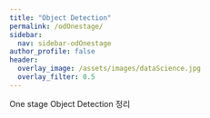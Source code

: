 ```yaml
---
title: "Object Detection"
permalink: /odOnestage/
sidebar:
  nav: sidebar-odOnestage
author_profile: false
header:
  overlay_image: /assets/images/dataScience.jpg
  overlay_filter: 0.5
---
```

One stage Object Detection 정리
